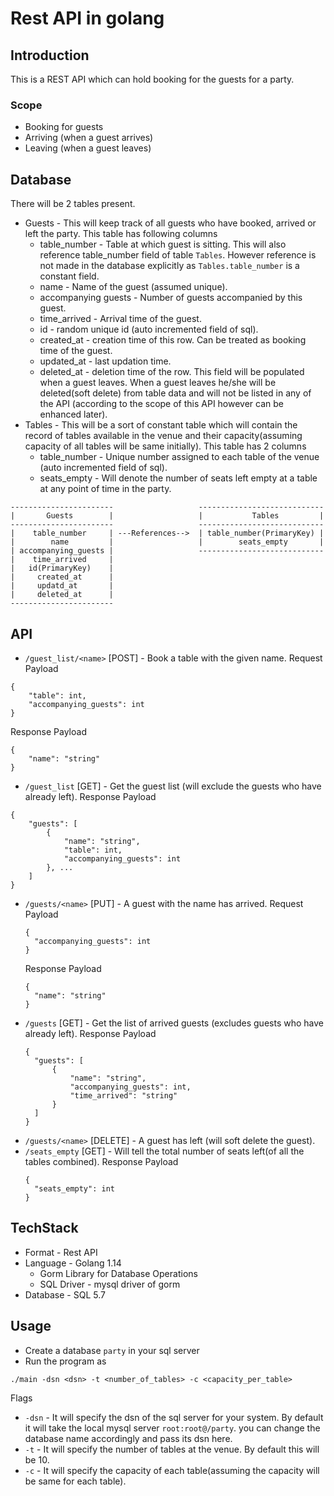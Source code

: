 # Rest API in golang

## Introduction
This is a REST API which can hold booking for the guests for a party.
### Scope
- Booking for guests
- Arriving (when a guest arrives)
- Leaving (when a guest leaves)

## Database

There will be 2 tables present. 
- Guests - This will keep track of all guests who have booked, arrived or left the party.
  This table has following columns
  - table_number - Table at which guest is sitting. This will also reference table_number field of table `Tables`. However reference is not made in the database explicitly as `Tables.table_number` is a constant field.
  - name - Name of the guest (assumed unique).
  - accompanying guests - Number of guests accompanied by this guest.
  - time_arrived - Arrival time of the guest.
  - id - random unique id (auto incremented field of sql).
  - created_at - creation time of this row. Can be treated as booking time of the guest.
  - updated_at - last updation time.
  - deleted_at - deletion time of the row. This field will be populated when a guest leaves. When a guest leaves he/she will be deleted(soft delete) from table data and will not be listed in any of the API (according to the scope of this API however can be enhanced later).
- Tables - This will be a sort of constant table which will contain the record of tables available in the venue and their capacity(assuming capacity of all tables will be same initially).
  This table has 2 columns
  - table_number - Unique number assigned to each table of the venue (auto incremented field of sql).
  - seats_empty - Will denote the number of seats left empty at a table at any point of time in the party.

```
-----------------------                   ----------------------------
|       Guests        |                   |           Tables         |
-----------------------                   ----------------------------
|    table_number     | ---References-->  | table_number(PrimaryKey) |
|        name         |                   |        seats_empty       |
| accompanying_guests |                   ----------------------------
|    time_arrived     |
|   id(PrimaryKey)    |
|     created_at      |
|     updatd_at       |
|     deleted_at      |
-----------------------
```

## API

- `/guest_list/<name>` [POST] - Book a table with the given name.
Request Payload
```
{
    "table": int,
    "accompanying_guests": int
}
```
Response Payload
```
{
    "name": "string"
}
```

- `/guest_list` [GET] - Get the guest list (will exclude the guests who have already left).
Response Payload
```
{
    "guests": [
        {
            "name": "string",
            "table": int,
            "accompanying_guests": int
        }, ...
    ]
}
 ```
- `/guests/<name>` [PUT] - A guest with the name <name> has arrived.
  Request Payload
  ```
  {
    "accompanying_guests": int
  }
  ```
  Response Payload
  ```
  {
    "name": "string"
  }
  ```
- `/guests` [GET] - Get the list of arrived guests (excludes guests who have already left).
  Response Payload
  ```
  {
    "guests": [
        {
            "name": "string",
            "accompanying_guests": int,
            "time_arrived": "string"
        }
    ]
  }
  ```
- `/guests/<name>` [DELETE] - A guest has left (will soft delete the guest).
- `/seats_empty` [GET] - Will tell the total number of seats left(of all the tables combined).
  Response Payload
  ```
  {
    "seats_empty": int
  }
  ```
  
## TechStack  
  
  - Format - Rest API
  - Language - Golang 1.14
      - Gorm Library for Database Operations
      - SQL Driver - mysql driver of gorm
  - Database - SQL 5.7
  
## Usage 
  - Create a database `party` in your sql server
  - Run the program as 
  ```
  ./main -dsn <dsn> -t <number_of_tables> -c <capacity_per_table>
  ```
  Flags
  - `-dsn` - It will specify the dsn of the sql server for your system. By default it will take the local mysql server `root:root@/party`. you can change the database name accordingly and pass its dsn here.
  - `-t` - It will specify the number of tables at the venue. By default this will be 10.
  - `-c` - It will specify the capacity of each table(assuming the capacity will be same for each table).






